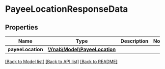 # PayeeLocationResponseData

## Properties
Name | Type | Description | Notes
------------ | ------------- | ------------- | -------------
**payeeLocation** | [**\Ynab\Model\PayeeLocation**](PayeeLocation.md) |  | 

[[Back to Model list]](../README.md#documentation-for-models) [[Back to API list]](../README.md#documentation-for-api-endpoints) [[Back to README]](../README.md)


